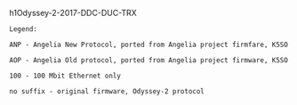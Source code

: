 h1Odyssey-2-2017-DDC-DUC-TRX

    Legend:

    ANP - Angelia New Protocol, ported from Angelia project firmfare, K5SO

    AOP - Angelia Old protocol, ported from Angelia project firmware, K5SO

    100 - 100 Mbit Ethernet only

    no suffix - original firmware, Odyssey-2 protocol

